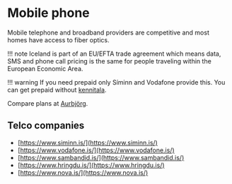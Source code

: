 # Mobile phone

Mobile telephone and broadband providers are competitive and most homes have access to fiber optics. 

!!! note
    Iceland is part of an EU/EFTA trade agreement which means data, SMS and phone call pricing is the same for people traveling within the European Economic Area. 

!!! warning
    If you need prepaid only Síminn and Vodafone provide this. You can get prepaid without [kennitala](./kennitala.md). 

Compare plans at [Aurbjörg](https://aurbjorg.is/#/farsimi).

## Telco companies

- [https://www.siminn.is/](https://www.siminn.is/)
- [https://www.vodafone.is/](https://www.vodafone.is/)
- [https://www.sambandid.is/](https://www.sambandid.is/)
- [https://www.hringdu.is/](https://www.hringdu.is/)
- [https://www.nova.is/](https://www.nova.is/)
